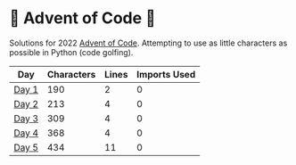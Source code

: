 # 🎄 Advent of Code 🎄

Solutions for 2022 [Advent of Code](http://adventofcode.com/).
Attempting to use as little characters as possible in Python (code golfing).

Day | Characters | Lines | Imports Used
--- | --- | --- | ---
[Day 1](https://github.com/nicoleserafino/adventofcode2022/blob/master/day01/day01.py) | 190 | 2 | 0
[Day 2](https://github.com/nicoleserafino/adventofcode2022/blob/master/day02/day02.py) | 213 | 4 | 0
[Day 3](https://github.com/nicoleserafino/adventofcode2022/blob/master/day03/day03.py) | 309 | 4 | 0
[Day 4](https://github.com/nicoleserafino/adventofcode2022/blob/master/day04/day04.py) | 368 | 4 | 0
[Day 5](https://github.com/nicoleserafino/adventofcode2022/blob/master/day05/day05.py) | 434 | 11 | 0